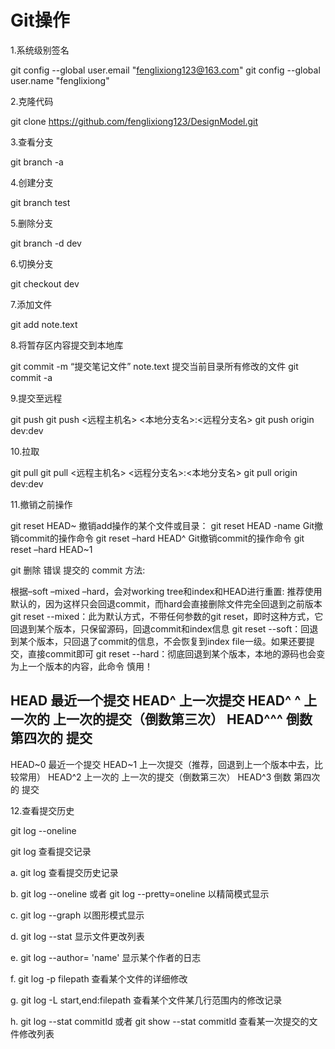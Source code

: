 
# Git操作

1.系统级别签名

git config --global user.email "fenglixiong123@163.com"
git config --global user.name "fenglixiong"

2.克隆代码

git clone https://github.com/fenglixiong123/DesignModel.git

3.查看分支

git branch -a

4.创建分支

git branch test

5.删除分支

git branch -d dev

6.切换分支

git checkout dev

7.添加文件

git add note.text

8.将暂存区内容提交到本地库

git commit -m “提交笔记文件” note.text
提交当前目录所有修改的文件
git commit -a

9.提交至远程

git push
git push <远程主机名> <本地分支名>:<远程分支名>
git push origin dev:dev

10.拉取

git pull
git pull <远程主机名> <远程分支名>:<本地分支名>
git pull origin dev:dev

11.撤销之前操作

git reset HEAD~
撤销add操作的某个文件或目录：
git reset HEAD -name
Git撤销commit的操作命令 git reset –hard HEAD^
Git撤销commit的操作命令 git reset –hard HEAD~1

git 删除 错误 提交的 commit
方法:

根据–soft –mixed –hard，会对working tree和index和HEAD进行重置:
推荐使用默认的，因为这样只会回退commit，而hard会直接删除文件完全回退到之前版本
git reset --mixed：此为默认方式，不带任何参数的git reset，即时这种方式，它回退到某个版本，只保留源码，回退commit和index信息
git reset --soft：回退到某个版本，只回退了commit的信息，不会恢复到index file一级。如果还要提交，直接commit即可
git reset --hard：彻底回退到某个版本，本地的源码也会变为上一个版本的内容，此命令 慎用！

HEAD 最近一个提交
HEAD^ 上一次提交
HEAD^ ^ 上一次的 上一次的提交（倒数第三次）
HEAD^^^ 倒数 第四次的 提交
----------------------
HEAD~0 最近一个提交
HEAD~1 上一次提交（推荐，回退到上一个版本中去，比较常用）
HEAD^2 上一次的 上一次的提交（倒数第三次）
HEAD^3 倒数 第四次的 提交



12.查看提交历史

git log --oneline

git log 查看提交记录

a. git log 查看提交历史记录

b. git log --oneline  或者 git log --pretty=oneline 以精简模式显示

c. git log --graph 以图形模式显示

d. git log --stat 显示文件更改列表

e. git log --author= 'name' 显示某个作者的日志

f. git log -p filepath 查看某个文件的详细修改

g. git log -L start,end:filepath 查看某个文件某几行范围内的修改记录

h. git log --stat commitId  或者 git show --stat commitId 查看某一次提交的文件修改列表 

